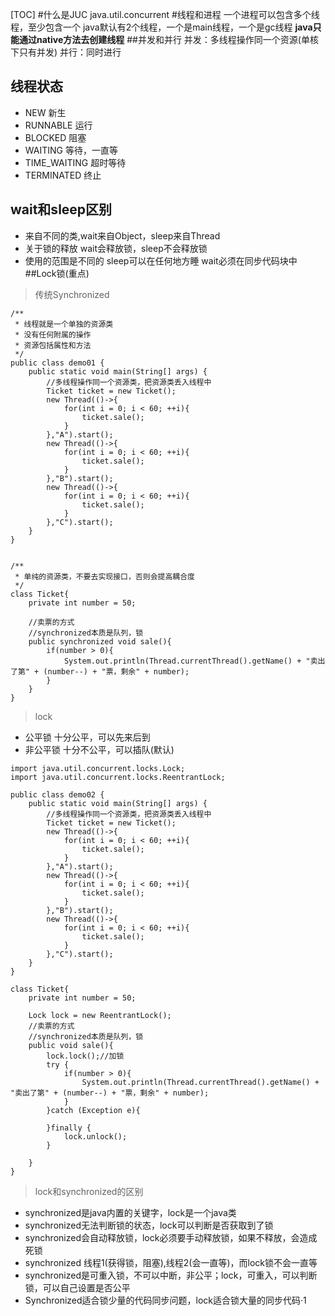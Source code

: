 [TOC]
#什么是JUC
java.util.concurrent
#线程和进程
一个进程可以包含多个线程，至少包含一个
java默认有2个线程，一个是main线程，一个是gc线程
**java只能通过native方法去创建线程**
##并发和并行
并发：多线程操作同一个资源(单核下只有并发)
并行：同时进行
## 线程状态
- NEW
  新生
- RUNNABLE
  运行
- BLOCKED
  阻塞
- WAITING
  等待，一直等
- TIME_WAITING
  超时等待
- TERMINATED
  终止
## wait和sleep区别
- 来自不同的类,wait来自Object，sleep来自Thread
- 关于锁的释放
  wait会释放锁，sleep不会释放锁
- 使用的范围是不同的
  sleep可以在任何地方睡
  wait必须在同步代码块中
##Lock锁(重点)
> 传统Synchronized
```java{.line-numbers}
/**
 * 线程就是一个单独的资源类
 * 没有任何附属的操作
 * 资源包括属性和方法
 */
public class demo01 {
    public static void main(String[] args) {
        //多线程操作同一个资源类，把资源类丢入线程中
        Ticket ticket = new Ticket();
        new Thread(()->{
            for(int i = 0; i < 60; ++i){
                ticket.sale();
            }
        },"A").start();
        new Thread(()->{
            for(int i = 0; i < 60; ++i){
                ticket.sale();
            }
        },"B").start();
        new Thread(()->{
            for(int i = 0; i < 60; ++i){
                ticket.sale();
            }
        },"C").start();
    }
}


/**
 * 单纯的资源类，不要去实现接口，否则会提高耦合度
 */
class Ticket{
    private int number = 50;

    //卖票的方式
    //synchronized本质是队列，锁
    public synchronized void sale(){
        if(number > 0){
            System.out.println(Thread.currentThread().getName() + "卖出了第" + (number--) + "票，剩余" + number);
        }
    }
}
```
> lock
- 公平锁
  十分公平，可以先来后到
- 非公平锁
  十分不公平，可以插队(默认)
```java{.line-numbers}
import java.util.concurrent.locks.Lock;
import java.util.concurrent.locks.ReentrantLock;

public class demo02 {
    public static void main(String[] args) {
        //多线程操作同一个资源类，把资源类丢入线程中
        Ticket ticket = new Ticket();
        new Thread(()->{
            for(int i = 0; i < 60; ++i){
                ticket.sale();
            }
        },"A").start();
        new Thread(()->{
            for(int i = 0; i < 60; ++i){
                ticket.sale();
            }
        },"B").start();
        new Thread(()->{
            for(int i = 0; i < 60; ++i){
                ticket.sale();
            }
        },"C").start();
    }
}

class Ticket{
    private int number = 50;

    Lock lock = new ReentrantLock();
    //卖票的方式
    //synchronized本质是队列，锁
    public void sale(){
        lock.lock();//加锁
        try {
            if(number > 0){
                System.out.println(Thread.currentThread().getName() + "卖出了第" + (number--) + "票，剩余" + number);
            }
        }catch (Exception e){
            
        }finally {
            lock.unlock();
        }

    }
}
```
> lock和synchronized的区别
- synchronized是java内置的关键字，lock是一个java类
- synchronized无法判断锁的状态，lock可以判断是否获取到了锁
- synchronized会自动释放锁，lock必须要手动释放锁，如果不释放，会造成死锁
- synchronized 线程1(获得锁，阻塞),线程2(会一直等)，而lock锁不会一直等
- synchronized是可重入锁，不可以中断，非公平；lock，可重入，可以判断锁，可以自己设置是否公平
- Synchronized适合锁少量的代码同步问题，lock适合锁大量的同步代码·1